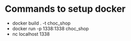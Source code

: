 # Commands to setup docker

+ docker build . -t choc_shop
+ docker run -p 1338:1338 choc_shop
+ nc localhost 1338
